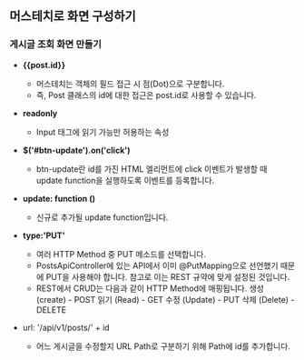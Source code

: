 ## 머스테치로 화면 구성하기
  ### 게시글 조회 화면 만들기
  - __{{post.id}}__
    - 머스테치는 객체의 필드 접근 시 점(Dot)으로 구분합니다.
    - 즉, Post 클래스의 id에 대한 접근은 post.id로 사용할 수 있습니다.
  - __readonly__
    - Input 태그에 읽기 가능만 허용하는 속성

  - __$('#btn-update').on('click')__
    - btn-update란 id를 가진 HTML 엘리먼트에 click 이벤트가 발생할 때 
      update function을 실행하도록 이벤트를 등록합니다.
  - __update: function ()__
    - 신규로 추가될 update function입니다.
  - __type:'PUT'__
    - 여러 HTTP Method 중 PUT 메소드를 선택합니다.
    - PostsApiController에 있는 API에서 이미 @PutMapping으로 선언했기 때문에
      PUT을 사용해야 합니다. 참고로 이는 REST 규약에 맞게 설정된 것입니다.
    - REST에서 CRUD는 다음과 같이 HTTP Method에 매핑됩니다.
      생성 (create) - POST
      읽기 (Read) - GET
      수정 (Update) - PUT
      삭제 (Delete) - DELETE
  - url: '/api/v1/posts/' + id
    - 어느 게시글을 수정할지 URL Path로 구분하기 위해 Path에 id를 추가합니다.